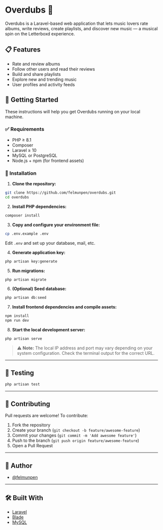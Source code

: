 # Overdubs 🎵

Overdubs is a Laravel-based web application that lets music lovers rate albums, write reviews, create playlists, and discover new music — a musical spin on the Letterboxd experience.

## 📋 Features

- Rate and review albums
- Follow other users and read their reviews
- Build and share playlists
- Explore new and trending music
- User profiles and activity feeds

## 🚀 Getting Started

These instructions will help you get Overdubs running on your local machine.

### ✅ Requirements

- PHP ≥ 8.1
- Composer
- Laravel ≥ 10
- MySQL or PostgreSQL
- Node.js + npm (for frontend assets)

### 🔧 Installation

1. **Clone the repository:**

```bash
git clone https://github.com/felmunpen/overdubs.git
cd overdubs
```

2. **Install PHP dependencies:**

```bash
composer install
```

3. **Copy and configure your environment file:**

```bash
cp .env.example .env
```

Edit `.env` and set up your database, mail, etc.

4. **Generate application key:**

```bash
php artisan key:generate
```

5. **Run migrations:**

```bash
php artisan migrate
```

6. **(Optional) Seed database:**

```bash
php artisan db:seed
```

7. **Install frontend dependencies and compile assets:**

```bash
npm install
npm run dev
```

8. **Start the local development server:**

```bash
php artisan serve
```

> ⚠️ **Note:** The local IP address and port may vary depending on your system configuration. Check the terminal output for the correct URL.

---

## 🧪 Testing

```bash
php artisan test
```

---

## 🤝 Contributing

Pull requests are welcome! To contribute:

1. Fork the repository
2. Create your branch (`git checkout -b feature/awesome-feature`)
3. Commit your changes (`git commit -m 'Add awesome feature'`)
4. Push to the branch (`git push origin feature/awesome-feature`)
5. Open a Pull Request

---

## 👤 Author

- [@felmunpen](https://github.com/felmunpen)

---

## 🛠️ Built With

- [Laravel](https://laravel.com/)
- [Blade](https://laravel.com/docs/blade)
- [MySQL](https://www.mysql.com/)

